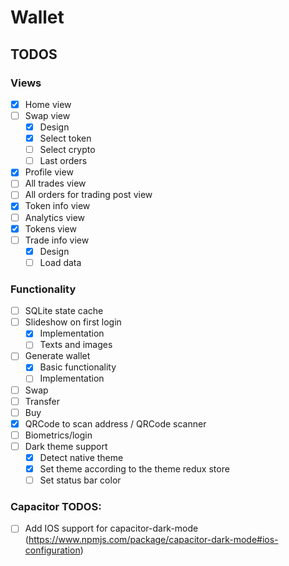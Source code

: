 # Wallet

## TODOS

### Views

- [x] Home view
- [ ] Swap view
  - [x] Design
  - [x] Select token
  - [ ] Select crypto
  - [ ] Last orders
- [x] Profile view
- [ ] All trades view
- [ ] All orders for trading post view
- [x] Token info view
- [ ] Analytics view
- [x] Tokens view
- [ ] Trade info view
  - [x] Design
  - [ ] Load data

### Functionality
- [ ] SQLite state cache
- [ ] Slideshow on first login
  - [x] Implementation
  - [ ] Texts and images
- [ ] Generate wallet
  - [x] Basic functionality
  - [ ] Implementation
- [ ] Swap
- [ ] Transfer
- [ ] Buy
- [x] QRCode to scan address / QRCode scanner
- [ ] Biometrics/login
- [ ] Dark theme support
  - [x] Detect native theme
  - [x] Set theme according to the theme redux store
  - [ ] Set status bar color

### Capacitor TODOS:
- [ ] Add IOS support for capacitor-dark-mode (https://www.npmjs.com/package/capacitor-dark-mode#ios-configuration)
